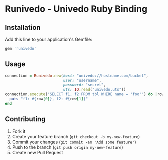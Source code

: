 # Runivedo - Univedo Ruby Binding 

## Installation

Add this line to your application's Gemfile:

```ruby
gem 'runivedo'
```

## Usage

```ruby
connection = Runivedo.new(host: "univedo://hostname.com/bucket",
                          user: "username",
                          password: "secret",
                          uts: IO.read("univedo.uts"))
connection.execute("SELECT f1, f2 FROM tbl WHERE name = 'foo'") do |row|
  puts "f1: #{row[0]}, f2: #{row[1]}"
end
```

## Contributing

1. Fork it
2. Create your feature branch (`git checkout -b my-new-feature`)
3. Commit your changes (`git commit -am 'Add some feature'`)
4. Push to the branch (`git push origin my-new-feature`)
5. Create new Pull Request
